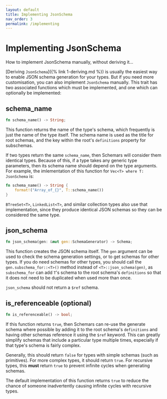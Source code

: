```yaml
---
layout: default
title: Implementing JsonSchema
nav_order: 3
permalink: /implementing
---
```


# Implementing JsonSchema

How to implement JsonSchema manually, without deriving it...

[Deriving `JsonSchema`]({% link 1-deriving.md %}) is usually the easiest way to enable JSON schema generation for your types. But if you need more customisation, you can also implement `JsonSchema` manually. This trait has two associated functions which must be implemented, and one which can optionally be implemented:

## schema_name
```rust
fn schema_name() -> String;
```

This function returns the name of the type's schema, which frequently is just the name of the type itself. The schema name is used as the title for root schemas, and the key within the root's `definitions` property for subschemas.

If two types return the same `schema_name`, then Schemars will consider them identical types. Because of this, if a type takes any generic type parameters, then its schema name should depend on the type arguments. For example, the imlementation of this function for `Vec<T> where T: JsonSchema` is:
```rust
fn schema_name() -> String {
    format!("Array_of_{}", T::schema_name())
}
```

`BTreeSet<T>`, `LinkedList<T>`, and similar collection types also use that implementation, since they produce identical JSON schemas so they can be considered the same type.

## json_schema
```rust
fn json_schema(gen: &mut gen::SchemaGenerator) -> Schema;
```

This function creates the JSON schema itself. The `gen` argument can be used to check the schema generation settings, or to get schemas for other types. If you do need schemas for other types, you should call the `gen.subschema_for::<T>()` method instead of `<T>::json_schema(gen)`, as `subschema_for` can add `T`'s schema to the root schema's `definitions` so that it does not need to be duplicated when used more than once.

`json_schema` should not return a `$ref` schema.

## is_referenceable (optional)
```rust
fn is_referenceable() -> bool;
```

If this function returns `true`, then Schemars can re-use the generate schema where possible by adding it to the root schema's `definitions` and having other schemas reference it using the `$ref` keyword. This can greatly simplify schemas that include a particular type multiple times, especially if that type's schema is fairly complex.

Generally, this should return `false` for types with simple schemas (such as primitives). For more complex types, it should return `true`. For recursive types, this **must** return `true` to prevent infinite cycles when generating schemas.

The default implementation of this function returns `true` to reduce the chance of someone inadvertently causing infinite cycles with recursive types.
